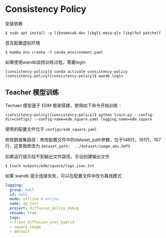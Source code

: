 # Consistency Policy
安装依赖
```console
$ sudo apt install -y libosmesa6-dev libgl1-mesa-glx libglfw3 patchelf
```

首先配置虚拟环境
```console
$ mamba env create -f conda_environment.yaml
```
如果使用wandb监控训练过程，需要login
```console
[consistency-policy]$ conda activate consistency-policy
(consistency-policy)[consistency-policy]$ wandb login
```

## Teacher 模型训练
Techaer 模型基于 EDM 框架搭建，使用如下命令开始训练：
```console
(consistency-policy)[consistency-policy]$ python train.py --config-dir=configs/ --config-name=edm_square.yaml logging.name=edm_square
```
使用的配置文件位于 `configs/edm_square.yaml`

修改数据集路径：修改配置文件中的dataset_path参数，位于146行，181行，187行，这里我修改为 `dataset_path:  ../dataset/image_abs.hdf5`

如果运行提示找不到输出文件路径，手动创建输出文件
```consle
$ touch outputs/edm/square/logs.json.txt
```
如果 wandb 提示连接失败，可以在配置文件中改为离线模式
```yaml
logging:
  group: null
  id: null
  mode: offline # online
  name: dp_test
  project: diffusion_policy_debug
  resume: true
  tags:
  - train_diffusion_unet_hybrid
  - square_image
  - default
```